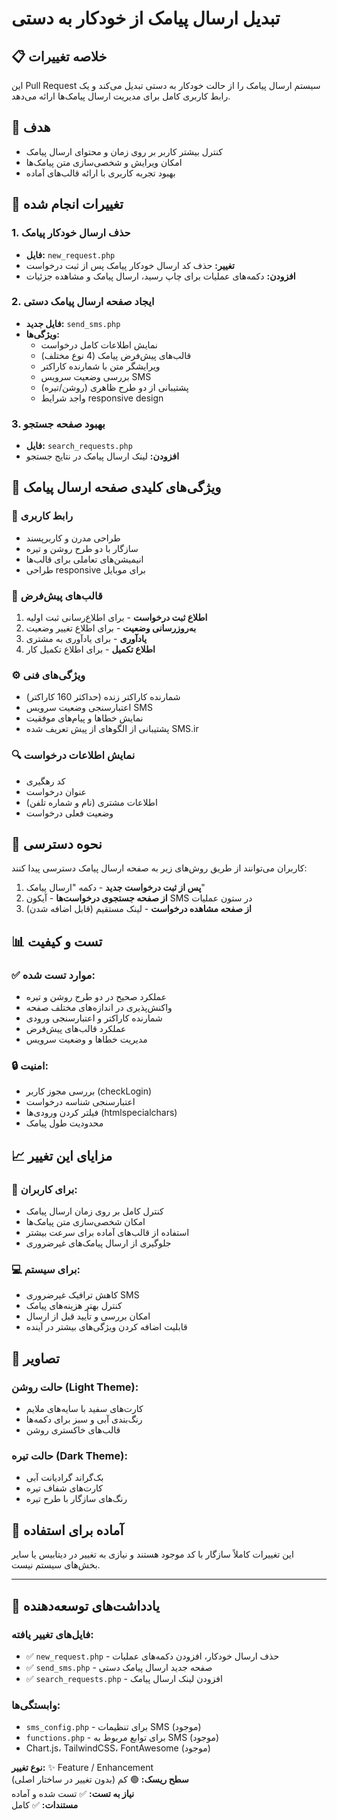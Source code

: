# تبدیل ارسال پیامک از خودکار به دستی

## 📋 خلاصه تغییرات
این Pull Request سیستم ارسال پیامک را از حالت خودکار به دستی تبدیل می‌کند و یک رابط کاربری کامل برای مدیریت ارسال پیامک‌ها ارائه می‌دهد.

## 🎯 هدف
- کنترل بیشتر کاربر بر روی زمان و محتوای ارسال پیامک
- امکان ویرایش و شخصی‌سازی متن پیامک‌ها
- بهبود تجربه کاربری با ارائه قالب‌های آماده

## 🔄 تغییرات انجام شده

### 1. **حذف ارسال خودکار پیامک**
- **فایل:** `new_request.php`
- **تغییر:** حذف کد ارسال خودکار پیامک پس از ثبت درخواست
- **افزودن:** دکمه‌های عملیات برای چاپ رسید، ارسال پیامک و مشاهده جزئیات

### 2. **ایجاد صفحه ارسال پیامک دستی** 
- **فایل جدید:** `send_sms.php`
- **ویژگی‌ها:**
  - نمایش اطلاعات کامل درخواست
  - قالب‌های پیش‌فرض پیامک (4 نوع مختلف)
  - ویرایشگر متن با شمارنده کاراکتر
  - بررسی وضعیت سرویس SMS
  - پشتیبانی از دو طرح ظاهری (روشن/تیره)
  - واجد شرایط responsive design

### 3. **بهبود صفحه جستجو**
- **فایل:** `search_requests.php`
- **افزودن:** لینک ارسال پیامک در نتایج جستجو

## 📱 ویژگی‌های کلیدی صفحه ارسال پیامک

### 🎨 **رابط کاربری**
- طراحی مدرن و کاربرپسند
- سازگار با دو طرح روشن و تیره
- انیمیشن‌های تعاملی برای قالب‌ها
- طراحی responsive برای موبایل

### 📝 **قالب‌های پیش‌فرض**
1. **اطلاع ثبت درخواست** - برای اطلاع‌رسانی ثبت اولیه
2. **به‌روزرسانی وضعیت** - برای اطلاع تغییر وضعیت
3. **یادآوری** - برای یادآوری به مشتری
4. **اطلاع تکمیل** - برای اطلاع تکمیل کار

### ⚙️ **ویژگی‌های فنی**
- شمارنده کاراکتر زنده (حداکثر 160 کاراکتر)
- اعتبارسنجی وضعیت سرویس SMS
- نمایش خطاها و پیام‌های موفقیت
- پشتیبانی از الگوهای از پیش تعریف شده SMS.ir

### 🔍 **نمایش اطلاعات درخواست**
- کد رهگیری
- عنوان درخواست  
- اطلاعات مشتری (نام و شماره تلفن)
- وضعیت فعلی درخواست

## 🔗 **نحوه دسترسی**
کاربران می‌توانند از طریق روش‌های زیر به صفحه ارسال پیامک دسترسی پیدا کنند:

1. **پس از ثبت درخواست جدید** - دکمه "ارسال پیامک"
2. **از صفحه جستجوی درخواست‌ها** - آیکون SMS در ستون عملیات
3. **از صفحه مشاهده درخواست** - لینک مستقیم (قابل اضافه شدن)

## 📊 **تست و کیفیت**

### ✅ **موارد تست شده:**
- عملکرد صحیح در دو طرح روشن و تیره
- واکنش‌پذیری در اندازه‌های مختلف صفحه
- شمارنده کاراکتر و اعتبارسنجی ورودی
- عملکرد قالب‌های پیش‌فرض
- مدیریت خطاها و وضعیت سرویس

### 🔒 **امنیت:**
- بررسی مجوز کاربر (checkLogin)
- اعتبارسنجی شناسه درخواست
- فیلتر کردن ورودی‌ها (htmlspecialchars)
- محدودیت طول پیامک

## 📈 **مزایای این تغییر**

### 👤 **برای کاربران:**
- کنترل کامل بر روی زمان ارسال پیامک
- امکان شخصی‌سازی متن پیامک‌ها
- استفاده از قالب‌های آماده برای سرعت بیشتر
- جلوگیری از ارسال پیامک‌های غیرضروری

### 💻 **برای سیستم:**
- کاهش ترافیک غیرضروری SMS
- کنترل بهتر هزینه‌های پیامک
- امکان بررسی و تأیید قبل از ارسال
- قابلیت اضافه کردن ویژگی‌های بیشتر در آینده

## 🎨 **تصاویر**

### حالت روشن (Light Theme):
- کارت‌های سفید با سایه‌های ملایم
- رنگ‌بندی آبی و سبز برای دکمه‌ها
- قالب‌های خاکستری روشن

### حالت تیره (Dark Theme):
- بک‌گراند گرادیانت آبی
- کارت‌های شفاف تیره
- رنگ‌های سازگار با طرح تیره

## 🚀 **آماده برای استفاده**
این تغییرات کاملاً سازگار با کد موجود هستند و نیازی به تغییر در دیتابیس یا سایر بخش‌های سیستم نیست.

---

## 📝 **یادداشت‌های توسعه‌دهنده**

### فایل‌های تغییر یافته:
- ✅ `new_request.php` - حذف ارسال خودکار، افزودن دکمه‌های عملیات
- ✅ `send_sms.php` - صفحه جدید ارسال پیامک دستی
- ✅ `search_requests.php` - افزودن لینک ارسال پیامک

### وابستگی‌ها:
- `sms_config.php` - برای تنظیمات SMS (موجود)
- `functions.php` - برای توابع مربوط به SMS (موجود)
- Chart.js، TailwindCSS، FontAwesome (موجود)

**نوع تغییر:** ✨ Feature / Enhancement  
**سطح ریسک:** 🟢 کم (بدون تغییر در ساختار اصلی)  
**نیاز به تست:** ✅ تست شده و آماده  
**مستندات:** ✅ کامل